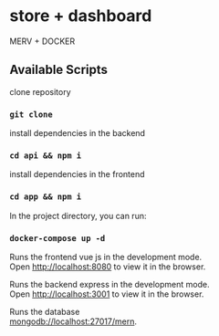 # store + dashboard
MERV + DOCKER

## Available Scripts

clone repository
### `git clone`

install dependencies in the backend
### `cd api && npm i`

install dependencies in the frontend
### `cd app && npm i`

In the project directory, you can run:

### `docker-compose up -d`

Runs the frontend vue js in the development mode.<br>
Open [http://localhost:8080](http://localhost:8080) to view it in the browser.

Runs the backend express in the development mode.<br>
Open [http://localhost:3001](http://localhost:3001) to view it in the browser.

Runs the database<br>
[mongodb://localhost:27017/mern](mongodb://localhost:27018/merv).
